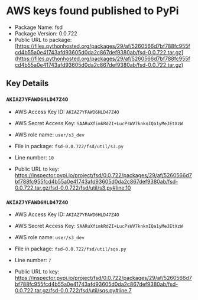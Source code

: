 # AWS keys found published to PyPi

* Package Name: fsd
* Package Version: 0.0.722
* Public URL to package: [https://files.pythonhosted.org/packages/29/af/5260566d7bf788fc955fcd4b55a0e41743afd93605d0da2c867def9380ab/fsd-0.0.722.tar.gz](https://files.pythonhosted.org/packages/29/af/5260566d7bf788fc955fcd4b55a0e41743afd93605d0da2c867def9380ab/fsd-0.0.722.tar.gz)

## Key Details

### `AKIAZ7YFAWD6HLD47Z4O`

* AWS Access Key ID: `AKIAZ7YFAWD6HLD47Z4O`
* AWS Secret Access Key: `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` 
* AWS role name: `user/s3_dev`
* File in package: `fsd-0.0.722/fsd/util/s3.py`
* Line number: `10`

* Public URL to key: https://inspector.pypi.io/project/fsd/0.0.722/packages/29/af/5260566d7bf788fc955fcd4b55a0e41743afd93605d0da2c867def9380ab/fsd-0.0.722.tar.gz/fsd-0.0.722/fsd/util/s3.py#line.10



### `AKIAZ7YFAWD6HLD47Z4O`

* AWS Access Key ID: `AKIAZ7YFAWD6HLD47Z4O`
* AWS Secret Access Key: `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` 
* AWS role name: `user/s3_dev`
* File in package: `fsd-0.0.722/fsd/util/sqs.py`
* Line number: `7`

* Public URL to key: https://inspector.pypi.io/project/fsd/0.0.722/packages/29/af/5260566d7bf788fc955fcd4b55a0e41743afd93605d0da2c867def9380ab/fsd-0.0.722.tar.gz/fsd-0.0.722/fsd/util/sqs.py#line.7



